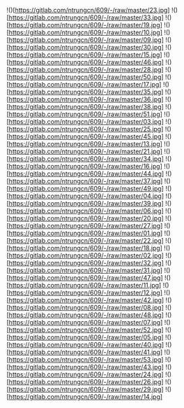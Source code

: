 !()[https://gitlab.com/ntrungcn/609/-/raw/master/23.jpg]
!()[https://gitlab.com/ntrungcn/609/-/raw/master/33.jpg]
!()[https://gitlab.com/ntrungcn/609/-/raw/master/19.jpg]
!()[https://gitlab.com/ntrungcn/609/-/raw/master/10.jpg]
!()[https://gitlab.com/ntrungcn/609/-/raw/master/09.jpg]
!()[https://gitlab.com/ntrungcn/609/-/raw/master/30.jpg]
!()[https://gitlab.com/ntrungcn/609/-/raw/master/15.jpg]
!()[https://gitlab.com/ntrungcn/609/-/raw/master/46.jpg]
!()[https://gitlab.com/ntrungcn/609/-/raw/master/28.jpg]
!()[https://gitlab.com/ntrungcn/609/-/raw/master/50.jpg]
!()[https://gitlab.com/ntrungcn/609/-/raw/master/17.jpg]
!()[https://gitlab.com/ntrungcn/609/-/raw/master/35.jpg]
!()[https://gitlab.com/ntrungcn/609/-/raw/master/36.jpg]
!()[https://gitlab.com/ntrungcn/609/-/raw/master/38.jpg]
!()[https://gitlab.com/ntrungcn/609/-/raw/master/51.jpg]
!()[https://gitlab.com/ntrungcn/609/-/raw/master/03.jpg]
!()[https://gitlab.com/ntrungcn/609/-/raw/master/25.jpg]
!()[https://gitlab.com/ntrungcn/609/-/raw/master/45.jpg]
!()[https://gitlab.com/ntrungcn/609/-/raw/master/13.jpg]
!()[https://gitlab.com/ntrungcn/609/-/raw/master/21.jpg]
!()[https://gitlab.com/ntrungcn/609/-/raw/master/34.jpg]
!()[https://gitlab.com/ntrungcn/609/-/raw/master/16.jpg]
!()[https://gitlab.com/ntrungcn/609/-/raw/master/44.jpg]
!()[https://gitlab.com/ntrungcn/609/-/raw/master/37.jpg]
!()[https://gitlab.com/ntrungcn/609/-/raw/master/49.jpg]
!()[https://gitlab.com/ntrungcn/609/-/raw/master/04.jpg]
!()[https://gitlab.com/ntrungcn/609/-/raw/master/39.jpg]
!()[https://gitlab.com/ntrungcn/609/-/raw/master/06.jpg]
!()[https://gitlab.com/ntrungcn/609/-/raw/master/20.jpg]
!()[https://gitlab.com/ntrungcn/609/-/raw/master/27.jpg]
!()[https://gitlab.com/ntrungcn/609/-/raw/master/01.jpg]
!()[https://gitlab.com/ntrungcn/609/-/raw/master/22.jpg]
!()[https://gitlab.com/ntrungcn/609/-/raw/master/18.jpg]
!()[https://gitlab.com/ntrungcn/609/-/raw/master/02.jpg]
!()[https://gitlab.com/ntrungcn/609/-/raw/master/32.jpg]
!()[https://gitlab.com/ntrungcn/609/-/raw/master/31.jpg]
!()[https://gitlab.com/ntrungcn/609/-/raw/master/47.jpg]
!()[https://gitlab.com/ntrungcn/609/-/raw/master/11.jpg]
!()[https://gitlab.com/ntrungcn/609/-/raw/master/12.jpg]
!()[https://gitlab.com/ntrungcn/609/-/raw/master/42.jpg]
!()[https://gitlab.com/ntrungcn/609/-/raw/master/08.jpg]
!()[https://gitlab.com/ntrungcn/609/-/raw/master/48.jpg]
!()[https://gitlab.com/ntrungcn/609/-/raw/master/07.jpg]
!()[https://gitlab.com/ntrungcn/609/-/raw/master/52.jpg]
!()[https://gitlab.com/ntrungcn/609/-/raw/master/05.jpg]
!()[https://gitlab.com/ntrungcn/609/-/raw/master/40.jpg]
!()[https://gitlab.com/ntrungcn/609/-/raw/master/41.jpg]
!()[https://gitlab.com/ntrungcn/609/-/raw/master/53.jpg]
!()[https://gitlab.com/ntrungcn/609/-/raw/master/43.jpg]
!()[https://gitlab.com/ntrungcn/609/-/raw/master/24.jpg]
!()[https://gitlab.com/ntrungcn/609/-/raw/master/26.jpg]
!()[https://gitlab.com/ntrungcn/609/-/raw/master/29.jpg]
!()[https://gitlab.com/ntrungcn/609/-/raw/master/14.jpg]
